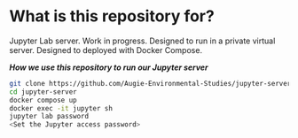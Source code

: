 # What is this repository for?

Jupyter Lab server. Work in progress.
Designed to run in a private virtual server.
Designed to deployed with Docker Compose.

***How we use this repository to run our Jupyter server***<br>
```bash
git clone https://github.com/Augie-Environmental-Studies/jupyter-server.git
cd jupyter-server
docker compose up
docker exec -it jupyter sh
jupyter lab password
<Set the Jupyter access password>
```
